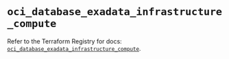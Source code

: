 # `oci_database_exadata_infrastructure_compute`

Refer to the Terraform Registry for docs: [`oci_database_exadata_infrastructure_compute`](https://registry.terraform.io/providers/oracle/oci/6.18.0/docs/resources/database_exadata_infrastructure_compute).
